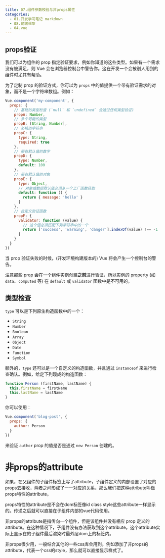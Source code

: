 ```yaml
---
title: 07.组件参数校验与非props属性
categories:
  - 01.开发学习笔记 markdown
  - 08.前端框架
  - 04.vue
---
```


## props验证

我们可以为组件的 prop 指定验证要求，例如你知道的这些类型。如果有一个需求没有被满足，则 Vue 会在浏览器控制台中警告你。这在开发一个会被别人用到的组件时尤其有帮助。

为了定制 prop 的验证方式，你可以为 `props` 中的值提供一个带有验证需求的对象，而不是一个字符串数组。例如：

```jsx
Vue.component('my-component', {
  props: {
    // 基础的类型检查 (`null` 和 `undefined` 会通过任何类型验证)
    propA: Number,
    // 多个可能的类型
    propB: [String, Number],
    // 必填的字符串
    propC: {
      type: String,
      required: true
    },
    // 带有默认值的数字
    propD: {
      type: Number,
      default: 100
    },
    // 带有默认值的对象
    propE: {
      type: Object,
      // 对象或数组默认值必须从一个工厂函数获取
      default: function () {
        return { message: 'hello' }
      }
    },
    // 自定义验证函数
    propF: {
      validator: function (value) {
        // 这个值必须匹配下列字符串中的一个
        return ['success', 'warning', 'danger'].indexOf(value) !== -1
      }
    }
  }
})
```

当 prop 验证失败的时候，(开发环境构建版本的) Vue 将会产生一个控制台的警告。

注意那些 prop 会在一个组件实例创建**之前**进行验证，所以实例的 property (如 `data`、`computed` 等) 在 `default` 或 `validator` 函数中是不可用的。



## 类型检查

`type` 可以是下列原生构造函数中的一个：

- `String`
- `Number`
- `Boolean`
- `Array`
- `Object`
- `Date`
- `Function`
- `Symbol`

额外的，`type` 还可以是一个自定义的构造函数，并且通过 `instanceof` 来进行检查确认。例如，给定下列现成的构造函数：

```jsx
function Person (firstName, lastName) {
  this.firstName = firstName
  this.lastName = lastName
}
```

你可以使用：

```jsx
Vue.component('blog-post', {
  props: {
    author: Person
  }
})
```

来验证 `author` prop 的值是否是通过 `new Person` 创建的。



# 非props的attribute

如果，在父组件的子组件标签上写了attribute，子组件定义的内部设置了对应的props去接收，两者之间形成了一一对应的关系，那么我们把这种attribute叫做props特性的attribute。

props特性的attribute是不会在dom标签像id class style这些attribute一样显示的。传递之后就可以直接在子组件内部的vue代码使用。

非props的attribute是指传向一个组件，但是该组件并没有相应 prop 定义的 attribute。在这种情况下，子组件没有办法获取到这个attribute，这个attribute实际上显示在的子组件最后渲染时最外层dom上的标签内。

非props很少用，一般结合其他的一些css库会用到。例如添加了非props的attribute，代表一个css的style，那么就可以直接显示样式了。

